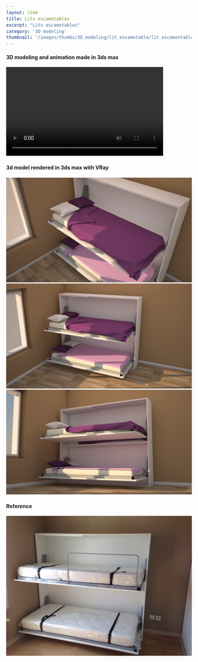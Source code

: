 ```yaml
---
layout: item
title: Lits escamotables
excerpt: "Lits escamotables"
category: '3D modeling'
thumbnail: '/images/thumbs/3D_modeling/lit_escamotable/lit_escamontableZoom.jpg'
---
```





<!-- <embed src="/images/fulls/3D_modeling/lit_esca_begona_perez.mp4" width="426" height="240" loop="1"> </embed> -->

<!-- <p>
      <iframe  id="player_1" src="/images/fulls/3D_modeling/lit_esca_begona_perez.mp4" autoplay controls width="426" height="240" frameborder="0" webkitAllowFullScreen mozallowfullscreen allowFullScreen loop></iframe>
</p> -->

<h4>3D modeling and animation made in 3ds max</h4>


<p>
<video width="426" height="240" autoplay controls loop>
  <source src="/images/fulls/3D_modeling/lit_escamotable/lit_esca_begona_perez.mp4" type="video/mp4">
Sorry, your browser doesn't support embedded videos, 
  but don't worry, you can <a href="/images/fulls/3D_modeling/lit_esca_begona_perez.mp4">download it</a>
  and watch it with your favorite video player!

</video>
</p>
<h4>3d model rendered in 3ds max with VRay</h4>
<div class="image fit">
<img src="/images/fulls/3D_modeling/lit_escamotable/lit_escamontableZoom.jpg"></div>

<div class="image fit">
<img src="/images/fulls/3D_modeling/lit_escamotable/lit_escamontable_perez_begona.jpg"></div>

<div class="image fit">
<img src="/images/fulls/3D_modeling/lit_escamotable/lit_escamontable_perez_begona_2.jpg"></div>


<h4>Reference</h4>
<div class="image fit">
<img src="/images/fulls/3D_modeling/lit_escamotable/reference.jpg"></div>







